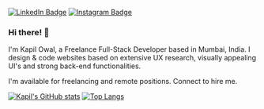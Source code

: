 [![LinkedIn Badge](https://img.shields.io/badge/LinkedIn-Profile-informational?style=flat&logo=linkedin&logoColor=white&color=0464a4)](https://www.linkedin.com/in/kapil-owal/)
[![Instagram Badge](https://img.shields.io/badge/Instagram-Profile-informational?style=flat&logo=instagram&logoColor=white&color=0464a4)](https://www.instagram.com/kapilowal/)

### Hi there! :wave:

I'm Kapil Owal, a Freelance Full-Stack Developer based in Mumbai, India. I design & code websites based on extensive UX research, visually appealing UI's and strong back-end functionalities.

I'm available for freelancing and remote positions. Connect to hire me.

[![Kapil's GitHub stats](https://github-readme-stats.vercel.app/api?username=kapilowal&hide=contribs&hide_border=true&show_icons=true)](https://github.com/kapilowal/github-readme-stats) [![Top Langs](https://github-readme-stats.vercel.app/api/top-langs/?username=kapilowal&layout=compact&hide_border=true)](https://github.com/kapilowal/github-readme-stats)


<!--
**kapilowal/kapilowal** is a ✨ _special_ ✨ repository because its `README.md` (this file) appears on your GitHub profile.

Here are some ideas to get you started:

- 🔭 I’m currently working on ...
- 🌱 I’m currently learning ...
- 👯 I’m looking to collaborate on ...
- 🤔 I’m looking for help with ...
- 💬 Ask me about ...
- 📫 How to reach me: ...
- 😄 Pronouns: ...
- ⚡ Fun fact: ...
-
